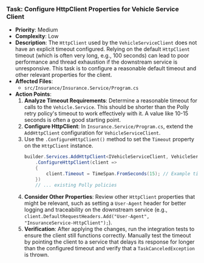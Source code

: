 ### Task: Configure HttpClient Properties for Vehicle Service Client

-   **Priority**: Medium
-   **Complexity**: Low
-   **Description**: The `HttpClient` used by the `VehicleServiceClient` does not have an explicit timeout configured. Relying on the default `HttpClient` timeout (which is often very long, e.g., 100 seconds) can lead to poor performance and thread exhaustion if the downstream service is unresponsive. This task is to configure a reasonable default timeout and other relevant properties for the client.
-   **Affected Files**:
    -   `src/Insurance/Insurance.Service/Program.cs`
-   **Action Points**:
    1.  **Analyze Timeout Requirements**: Determine a reasonable timeout for calls to the `Vehicle.Service`. This should be shorter than the Polly retry policy's timeout to work effectively with it. A value like 10-15 seconds is often a good starting point.
    2.  **Configure HttpClient**: In `Insurance.Service/Program.cs`, extend the `AddHttpClient` configuration for `VehicleServiceClient`.
    3.  Use the `.ConfigureHttpClient()` method to set the `Timeout` property on the `HttpClient` instance.
        ```csharp
        builder.Services.AddHttpClient<IVehicleServiceClient, VehicleServiceClient>()
            .ConfigureHttpClient(client =>
            {
                client.Timeout = TimeSpan.FromSeconds(15); // Example timeout
            })
            // ... existing Polly policies
        ```
    4.  **Consider Other Properties**: Review other `HttpClient` properties that might be relevant, such as setting a `User-Agent` header for better logging and traceability on the downstream service (e.g., `client.DefaultRequestHeaders.Add("User-Agent", "InsuranceService-HttpClient");`).
    5.  **Verification**: After applying the changes, run the integration tests to ensure the client still functions correctly. Manually test the timeout by pointing the client to a service that delays its response for longer than the configured timeout and verify that a `TaskCanceledException` is thrown.
